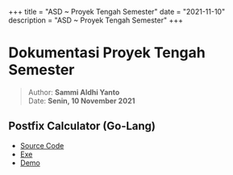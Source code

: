 +++
title = "ASD ~ Proyek Tengah Semester"
date = "2021-11-10"
description = "ASD ~ Proyek Tengah Semester"
+++

# Dokumentasi Proyek Tengah Semester

> Author: **Sammi Aldhi Yanto**\
> Date: **Senin, 10 November 2021**

## Postfix Calculator (Go-Lang)
- [Source Code](https://github.com/SemmiDev/postfix-calculator)
- [Exe](https://github.com/SemmiDev/postfix-calculator/blob/main/postfix.exe)
- [Demo](https://www.youtube.com/watch?v=h6Fae85bf5E)

